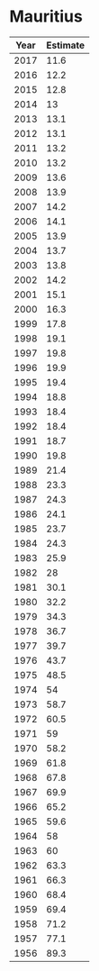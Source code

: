 # Mauritius

| Year | Estimate |
| ---- | -------- |
| 2017 | 11.6 |
| 2016 | 12.2 |
| 2015 | 12.8 |
| 2014 | 13 |
| 2013 | 13.1 |
| 2012 | 13.1 |
| 2011 | 13.2 |
| 2010 | 13.2 |
| 2009 | 13.6 |
| 2008 | 13.9 |
| 2007 | 14.2 |
| 2006 | 14.1 |
| 2005 | 13.9 |
| 2004 | 13.7 |
| 2003 | 13.8 |
| 2002 | 14.2 |
| 2001 | 15.1 |
| 2000 | 16.3 |
| 1999 | 17.8 |
| 1998 | 19.1 |
| 1997 | 19.8 |
| 1996 | 19.9 |
| 1995 | 19.4 |
| 1994 | 18.8 |
| 1993 | 18.4 |
| 1992 | 18.4 |
| 1991 | 18.7 |
| 1990 | 19.8 |
| 1989 | 21.4 |
| 1988 | 23.3 |
| 1987 | 24.3 |
| 1986 | 24.1 |
| 1985 | 23.7 |
| 1984 | 24.3 |
| 1983 | 25.9 |
| 1982 | 28 |
| 1981 | 30.1 |
| 1980 | 32.2 |
| 1979 | 34.3 |
| 1978 | 36.7 |
| 1977 | 39.7 |
| 1976 | 43.7 |
| 1975 | 48.5 |
| 1974 | 54 |
| 1973 | 58.7 |
| 1972 | 60.5 |
| 1971 | 59 |
| 1970 | 58.2 |
| 1969 | 61.8 |
| 1968 | 67.8 |
| 1967 | 69.9 |
| 1966 | 65.2 |
| 1965 | 59.6 |
| 1964 | 58 |
| 1963 | 60 |
| 1962 | 63.3 |
| 1961 | 66.3 |
| 1960 | 68.4 |
| 1959 | 69.4 |
| 1958 | 71.2 |
| 1957 | 77.1 |
| 1956 | 89.3 |